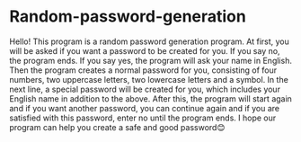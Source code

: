 # Random-password-generation
Hello!
This program is a random password generation program.
At first, you will be asked if you want a password to be created for you.
If you say no, the program ends.
If you say yes, the program will ask your name in English.
Then the program creates a normal password for you, consisting of four numbers, two uppercase letters, two lowercase letters and a symbol.
In the next line, a special password will be created for you, which includes your English name in addition to the above.
After this, the program will start again and if you want another password, you can continue again and if you are satisfied with this password, enter no until the program ends.
I hope our program can help you create a safe and good password😊
